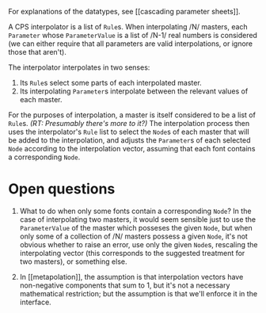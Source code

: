 For explanations of the datatypes, see [[cascading parameter sheets]].

A CPS interpolator is a list of `Rule`s. When interpolating /N/ masters, each `Parameter` whose `ParameterValue` is a list of /N-1/ real numbers is considered (we can either require that all parameters are valid interpolations, or ignore those that aren't).

The interpolator interpolates in two senses:

1. Its `Rule`s select some parts of each interpolated master.
2. Its interpolating `Parameter`s interpolate between the relevant values of each master.

For the purposes of interpolation, a master is itself considered to be a list of `Rule`s. *(RT: Presumably there's more to it?)* The interpolation process then uses the interpolator's `Rule` list to select the `Node`s of each master that will be added to the interpolation, and adjusts the `Parameter`s of each selected `Node` according to the interpolation vector, assuming that each font contains a corresponding `Node`.

# Open questions

1. What to do when only some fonts contain a corresponding `Node`? In the case of interpolating two masters, it would seem sensible just to use the `ParameterValue` of the master which posseses the given `Node`, but when only some of a collection of /N/ masters possess a given `Node`, it's not obvious whether to raise an error, use only the given `Node`s, rescaling the interpolating vector (this corresponds to the suggested treatment for two masters), or something else.

2. In [[metapolation]], the assumption is that interpolation vectors have non-negative components that sum to 1, but it's not a necessary mathematical restriction; but the assumption is that we'll enforce it in the interface.
